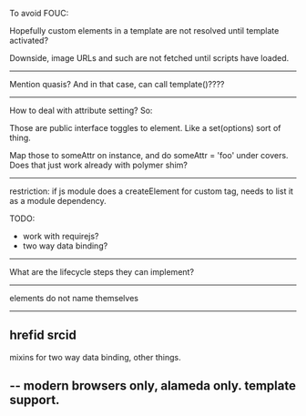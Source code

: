 
To avoid FOUC:

<body><template id="body">
    regular body content here in waiting until registration starts
</template></body>

Hopefully custom elements in a template are not resolved until template activated?

Downside, image URLs and such are not fetched until scripts have loaded.

---

Mention quasis? And in that case, can call template()????

----



How to deal with attribute setting? So:

<custom-tag some-attr="foo">

Those are public interface toggles to element. Like a set(options) sort of thing.

Map those to someAttr on instance, and do someAttr = 'foo' under covers.
Does that just work already with polymer shim?

---

restriction: if js module does a createElement for custom tag, needs to list it as a module dependency.

TODO:

* work with requirejs?
* two way data binding?

---

What are the lifecycle steps they can implement?

----
elements do not name themselves

---
hrefid srcid
---

mixins for two way data binding, other things.

--
modern browsers only, alameda only. template support.
--
